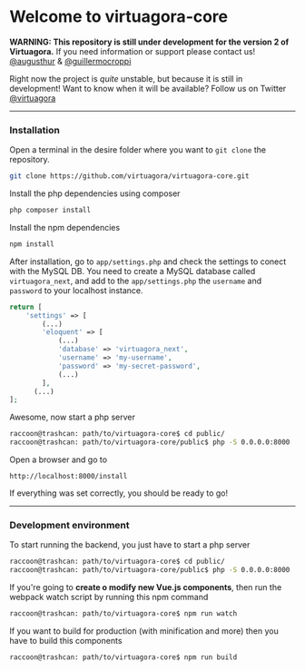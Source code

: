 # Welcome to virtuagora-core 

**WARNING: This repository is still under development for the version 2 of Virtuagora.**
If you need information or support please contact us! 
[@augusthur][2] & [@guillermocroppi][3]

Right now the project is *quite* unstable, but because it is still in development!
Want to know when it will be available? Follow us on Twitter  [@virtuagora][1]

---

### Installation
Open a terminal in the desire folder where you want to `git clone` the repository.
```bash
git clone https://github.com/virtuagora/virtuagora-core.git
```
Install the php dependencies using composer
```bash
php composer install
```
Install the npm dependencies
```bash
npm install
```
After installation, go to `app/settings.php` and check the settings to conect with the MySQL DB.
You need to create a MySQL database called `virtuagora_next`, and add to the `app/settings.php` the `username` and `password` to your localhost instance.
```php
return [
    'settings' => [
		(...)
        'eloquent' => [
            (...)
            'database' => 'virtuagora_next',
            'username' => 'my-username',
            'password' => 'my-secret-password',
            (...)
        ],
      (...)
];
```
Awesome, now start a php server
```bash
raccoon@trashcan: path/to/virtuagora-core$ cd public/
raccoon@trashcan: path/to/virtuagora-core/public$ php -S 0.0.0.0:8000
```
Open a browser and go to 
```
http://localhost:8000/install
```
If everything was set correctly, you should be ready to go!

---

### Development environment
To start running the backend, you just have to start a php server
```bash
raccoon@trashcan: path/to/virtuagora-core$ cd public/
raccoon@trashcan: path/to/virtuagora-core/public$ php -S 0.0.0.0:8000
```
If you're going to **create o modify new Vue.js components**, then run the webpack watch script by running this npm command
```bash
raccoon@trashcan: path/to/virtuagora-core$ npm run watch
```
If you want to build for production (with minification and more) then you have to build this components
```bash
raccoon@trashcan: path/to/virtuagora-core$ npm run build
```
[1]: https://twitter.com/virtuagora
[2]: https://www.twitter.com/augusthur
[3]: https://www.twitter.com/guillermocroppi